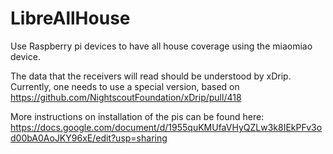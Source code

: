 # LibreAllHouse
Use Raspberry pi devices to have all house coverage using the miaomiao device.

The data that the receivers will read should be understood by xDrip.
Currently, one needs to use a special version, based on https://github.com/NightscoutFoundation/xDrip/pull/418

More instructions on installation of the pis can be found here:
https://docs.google.com/document/d/1955quKMUfaVHyQZLw3k8IEkPFv3od00bA0AoJKY96xE/edit?usp=sharing
